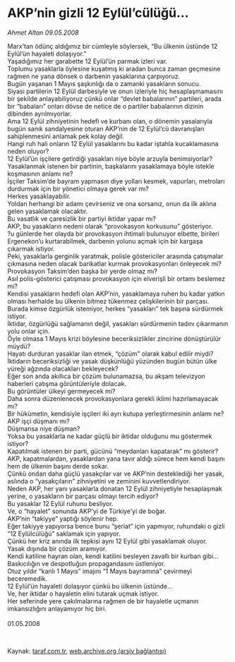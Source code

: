 # AKP’nin gizli 12 Eylül’cülüğü...

*Ahmet Altan 09.05.2008*

<div class="taraf_structure_2col_1zq">
<div class="margen_n">



 <p>Marx’tan ödünç aldığımız bir cümleyle söylersek, “Bu ülkenin üstünde 12 Eylül’ün hayaleti dolaşıyor.”<br/>
Yaşadığımız her garabette 12 Eylül’ün parmak izleri var.<br/>
Toplumu yasaklarla öylesine kuşatmış ki aradan bunca zaman geçmesine rağmen ne yana dönsek o darbenin yasaklarına çarpıyoruz.<br/>
Bugün yaşanan 1 Mayıs şaşkınlığı da o zamanki yasakların sonucu.<br/>
Siyasi partilerin 12 Eylül darbesiyle ve onun izleriyle hiç hesaplaşmamasını bir şekilde anlayabiliyoruz çünkü onlar “devlet babalarının” partileri, arada bir “babaları” onları dövse de netice de o partiler babalarının dizinin dibinden ayrılmıyorlar.<br/>
Ama 12 Eylül zihniyetinin hedefi ve kurbanı olan, o dönemin yasalarıyla bugün sanık sandalyesine oturan AKP’nin de 12 Eylül’cü davranışları sahiplenmesini anlamak pek kolay değil.<br/>
Hangi ruh hali onların 12 Eylül yasaklarını bu kadar iştahla kucaklamasına neden oluyor?<br/>
12 Eylül’ün işçilere getirdiği yasakları niye böyle arzuyla benimsiyorlar?<br/>
Yasaklanmak istenen bir partinin, başkalarını yasaklamaya böyle istekle koşmasının anlamı ne?<br/>
İşçiler Taksim’de bayram yapmasın diye yolları kesmek, vapurları, metroları durdurmak için bir yönetici olmaya gerek var mı?<br/>
Herkes yasaklayabilir.<br/>
Yoldan herhangi bir adamı çevirseniz ve ona sorsanız, onun da ilk aklına gelen yasaklamak olacaktır.<br/>
Bu vasatlık ve çaresizlik bir partiyi iktidar yapar mı?<br/>
AKP, bu yasakların nedeni olarak “provokasyon korkusunu” gösteriyor.<br/>
?u günlerde her olayda bir provokasyon ihtimali bulunuyor elbette, birileri Ergenekon’u kurtarabilmek, darbenin yolunu açmak için bir kargaşa çıkarmak istiyor.<br/>
Peki, yasaklarla gerginlik yaratmak, polisle göstericiler arasında çatışmalar çıkmasına neden olacak barikatlar kurmak provokasyonları önleyecek mi?<br/>
Provokasyon Taksim’den başka bir yerde olmaz mı?<br/>
Asıl polis-gösterici çatışması provokasyon için elverişli bir ortamı beslemez mi?<br/>
Kendisi yasakların hedefi olan AKP’nin, yasaklamaya ruhen bu kadar yatkın olması herhalde bu ülkenin bitmez tükenmez çelişkilerinin bir parçası.<br/>
Burada kimse özgürlük istemiyor, herkes “yasakları” tek başına sürdürmek istiyor.<br/>
İktidar, özgürlüğü sağlamanın değil, yasakları sürdürmenin tadını çıkarmanın yolu onlar için.<br/>
Öyle olmasa 1 Mayıs krizi böylesine beceriksizlikler zincirine dönüştürülür müydü?<br/>
Hayatı durduran yasaklar ilan etmek, “çözüm” olarak kabul edilir miydi?<br/>
İktidarın beceriksizliği ve yasak düşkünlüğü yüzünden bugün bütün ülke yüreği ağzında olacakları bekleyecek?<br/>
Eğer son anda akıllıca bir çözüm bulunamazsa, bu akşam televizyon haberleri çatışma görüntüleriyle dolacak.<br/>
Bu görüntüler ülkeyi germeyecek mi?<br/>
Daha sonra düzenlenecek provokasyonlara gerekli iklimi hazırlamayacak mı?<br/>
Bir hükümetin, kendisiyle işçileri iki ayrı kutupa yerleştirmesinin anlamı ne?<br/>
AKP işçi düşmanı mı?<br/>
Düşmansa niye düşman?<br/>
Yoksa bu yasaklarla ne kadar güçlü bir iktidar olduğunu mu göstermek istiyor?<br/>
Kapatılmak istenen bir parti, gücünü “meydanları kapatarak” mı gösterir?<br/>
AKP, kapatmalardan, yasaklardan yana tavır aldığı sürece hem kendi başını hem de ülkenin başını derde sokar.<br/>
Çünkü ondan daha güçlü yasakçılar var ve AKP’nin desteklediği her yasak, aslında o “yasakçıların” zihniyetini ve zeminini kuvvetlendiriyor.<br/>
Neden AKP, her yanı yasaklarla donatan 12 Eylül zihniyetiyle hesaplaşmak yerine, o yasakların bir parçası olmayı tercih ediyor?<br/>
Bu yasaklar 12 Eylül ruhunu besliyor.<br/>
Ve, o “hayalet” sonunda AKP’yi de Türkiye’yi de boğar.<br/>
AKP’nin “takiyye” yaptığı söylenir hep.<br/>
Eğer takiyye yapıyorsa bence bunu “şeriat” için yapmıyor, ruhundaki o gizli “12 Eylülcülüğü” saklamak için yapıyor.<br/>
Çünkü her kriz anında ilk tepkisi aynı 12 Eylül gibi yasaklamak oluyor.<br/>
Yasak dışında bir çözüm aramıyor.<br/>
Kendi katiline hayran olan, kendi katilini besleyen zavallı bir kurban gibi…<br/>
Baskıcılığın ve despotluğun propagandasını üstleniyor.<br/>
Otuz yıldır “kanlı 1 Mayıs” imajını “1 Mayıs bayramına” çevirmeyi beceremedik.<br/>
12 Eylül’ün hayaleti dolaşıyor çünkü bu ülkenin üstünde…<br/>
Ve, her iktidar o hayaletin elini tutarak uçmak istiyor.<br/>
Her seferinde yere çakılmalarına rağmen de bir hayaletle uçmanın imkansızlığını anlayamıyor hiç biri.<br/>
<br/>
01.05.2008</p>

<br/>


<div id="taraf_not">
</div>

</div>


</div>

Kaynak: [taraf.com.tr](http://taraf.com.tr:80/makale/543.htm), [web.archive.org (arşiv bağlantısı)](http://web.archive.org/web/20090210100610/http://taraf.com.tr:80/makale/543.htm)
